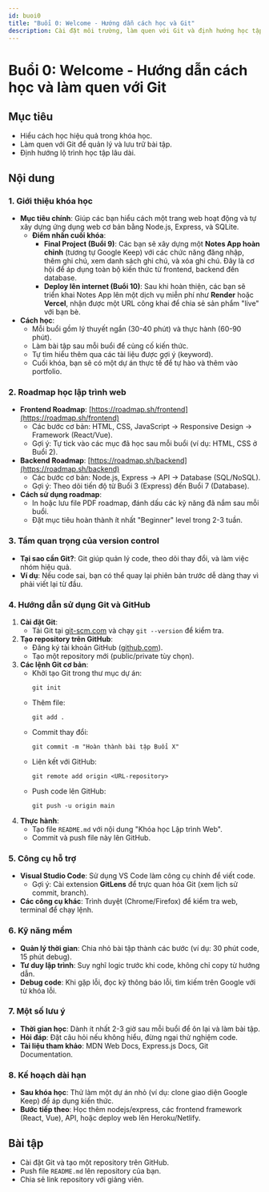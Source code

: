 ```yaml
---
id: buoi0
title: "Buổi 0: Welcome - Hướng dẫn cách học và Git"
description: Cài đặt môi trường, làm quen với Git và định hướng học tập.
---
```


# Buổi 0: Welcome - Hướng dẫn cách học và làm quen với Git

## Mục tiêu
- Hiểu cách học hiệu quả trong khóa học.
- Làm quen với Git để quản lý và lưu trữ bài tập.
- Định hướng lộ trình học tập lâu dài.

## Nội dung

### 1. Giới thiệu khóa học
- **Mục tiêu chính**: Giúp các bạn hiểu cách một trang web hoạt động và tự xây dựng ứng dụng web cơ bản bằng Node.js, Express, và SQLite.  
  - **Điểm nhấn cuối khóa**:  
    - **Final Project (Buổi 9)**: Các bạn sẽ xây dựng một **Notes App hoàn chỉnh** (tương tự Google Keep) với các chức năng đăng nhập, thêm ghi chú, xem danh sách ghi chú, và xóa ghi chú. Đây là cơ hội để áp dụng toàn bộ kiến thức từ frontend, backend đến database.  
    - **Deploy lên internet (Buổi 10)**: Sau khi hoàn thiện, các bạn sẽ triển khai Notes App lên một dịch vụ miễn phí như **Render** hoặc **Vercel**, nhận được một URL công khai để chia sẻ sản phẩm "live" với bạn bè.  
- **Cách học**:  
  - Mỗi buổi gồm lý thuyết ngắn (30-40 phút) và thực hành (60-90 phút).  
  - Làm bài tập sau mỗi buổi để củng cố kiến thức.  
  - Tự tìm hiểu thêm qua các tài liệu được gợi ý (keyword).  
  - Cuối khóa, bạn sẽ có một dự án thực tế để tự hào và thêm vào portfolio.

### 2. Roadmap học lập trình web
- **Frontend Roadmap**: [https://roadmap.sh/frontend](https://roadmap.sh/frontend)  
  - Các bước cơ bản: HTML, CSS, JavaScript → Responsive Design → Framework (React/Vue).  
  - Gợi ý: Tự tick vào các mục đã học sau mỗi buổi (ví dụ: HTML, CSS ở Buổi 2).  
- **Backend Roadmap**: [https://roadmap.sh/backend](https://roadmap.sh/backend)  
  - Các bước cơ bản: Node.js, Express → API → Database (SQL/NoSQL).  
  - Gợi ý: Theo dõi tiến độ từ Buổi 3 (Express) đến Buổi 7 (Database).  
- **Cách sử dụng roadmap**:  
  - In hoặc lưu file PDF roadmap, đánh dấu các kỹ năng đã nắm sau mỗi buổi.  
  - Đặt mục tiêu hoàn thành ít nhất "Beginner" level trong 2-3 tuần.

### 3. Tầm quan trọng của version control
- **Tại sao cần Git?**: Git giúp quản lý code, theo dõi thay đổi, và làm việc nhóm hiệu quả.  
- **Ví dụ**: Nếu code sai, bạn có thể quay lại phiên bản trước dễ dàng thay vì phải viết lại từ đầu.

### 4. Hướng dẫn sử dụng Git và GitHub
1. **Cài đặt Git**:  
   - Tải Git tại [git-scm.com](https://git-scm.com) và chạy `git --version` để kiểm tra.  
2. **Tạo repository trên GitHub**:  
   - Đăng ký tài khoản GitHub ([github.com](https://github.com)).  
   - Tạo một repository mới (public/private tùy chọn).  
3. **Các lệnh Git cơ bản**:  
   - Khởi tạo Git trong thư mục dự án:  
     ```
     git init
     ```
   - Thêm file:  
     ```
     git add .
     ```
   - Commit thay đổi:  
     ```
     git commit -m "Hoàn thành bài tập Buổi X"
     ```
   - Liên kết với GitHub:  
     ```
     git remote add origin <URL-repository>
     ```
   - Push code lên GitHub:  
     ```
     git push -u origin main
     ```
4. **Thực hành**:  
   - Tạo file `README.md` với nội dung "Khóa học Lập trình Web".  
   - Commit và push file này lên GitHub.

### 5. Công cụ hỗ trợ
- **Visual Studio Code**: Sử dụng VS Code làm công cụ chính để viết code.  
  - Gợi ý: Cài extension **GitLens** để trực quan hóa Git (xem lịch sử commit, branch).  
- **Các công cụ khác**: Trình duyệt (Chrome/Firefox) để kiểm tra web, terminal để chạy lệnh.

### 6. Kỹ năng mềm
- **Quản lý thời gian**: Chia nhỏ bài tập thành các bước (ví dụ: 30 phút code, 15 phút debug).  
- **Tư duy lập trình**: Suy nghĩ logic trước khi code, không chỉ copy từ hướng dẫn.  
- **Debug code**: Khi gặp lỗi, đọc kỹ thông báo lỗi, tìm kiếm trên Google với từ khóa lỗi.

### 7. Một số lưu ý
- **Thời gian học**: Dành ít nhất 2-3 giờ sau mỗi buổi để ôn lại và làm bài tập.  
- **Hỏi đáp**: Đặt câu hỏi nếu không hiểu, đừng ngại thử nghiệm code.  
- **Tài liệu tham khảo**: MDN Web Docs, Express.js Docs, Git Documentation.

### 8. Kế hoạch dài hạn
- **Sau khóa học**: Thử làm một dự án nhỏ (ví dụ: clone giao diện Google Keep) để áp dụng kiến thức.  
- **Bước tiếp theo**: Học thêm nodejs/express, các frontend framework (React, Vue), API, hoặc deploy web lên Heroku/Netlify.

## Bài tập
- Cài đặt Git và tạo một repository trên GitHub.  
- Push file `README.md` lên repository của bạn.  
- Chia sẻ link repository với giảng viên.

